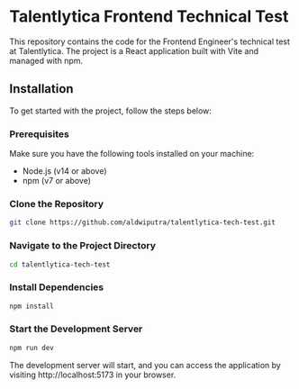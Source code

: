 # Talentlytica Frontend Technical Test

This repository contains the code for the Frontend Engineer's technical test at Talentlytica. The project is a React application built with Vite and managed with npm.

## Installation

To get started with the project, follow the steps below:

### Prerequisites

Make sure you have the following tools installed on your machine:

- Node.js (v14 or above)
- npm (v7 or above)

### Clone the Repository

```bash
git clone https://github.com/aldwiputra/talentlytica-tech-test.git
```

### Navigate to the Project Directory

```bash
cd talentlytica-tech-test
```

### Install Dependencies

```bash
npm install
```

### Start the Development Server

```bash
npm run dev
```

The development server will start, and you can access the application by visiting http://localhost:5173 in your browser.
